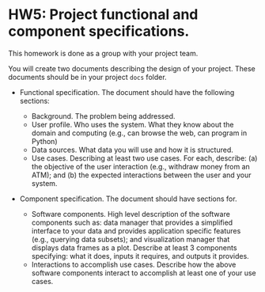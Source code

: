 # HW5: Project functional and component specifications.

This homework is done as a group with your project team.

You will create two documents describing the design of your project. These documents should be in your project ``docs`` folder.
- Functional specification. The document should have the following sections:
  - Background. The problem being addressed.
  - User profile. Who uses the system. What they know about the domain and computing (e.g., can browse the web, can program in Python)
  - Data sources. What data you will use and how it is structured.
  - Use cases. Describing at least two use cases. For each, describe: (a) the objective of the user interaction (e.g., withdraw money from an ATM); and (b) the expected interactions between the user and your system.
  
- Component specification. The document should have sections for.
  - Software components. High level description of the software components such as: data manager that provides a simplified interface to your data and provides application specific features (e.g., querying data subsets); and visualization manager that displays data frames as a plot. Describe at least 3 components specifying: what it does, inputs it requires, and outputs it provides.
  - Interactions to accomplish use cases. Describe how the above software components interact to accomplish at least one of your use cases.
